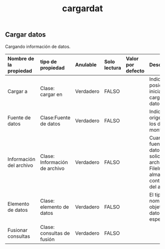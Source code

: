 ﻿---
title: cargardat
second_title: Aspose.Cells Cloud Documen
type: docs
url: /es/specification/model/loaddata/
description: "Aspose.Cells Especificación del modelo de nube: LoadData. Maneje sin esfuerzo Excel y otros documentos de hoja de cálculo con funciones como abrir, generar, editar, dividir, fusionar, comparar y convertir."
kwords: Excel, Office, Hoja de cálculo, Nube REST API, LoadData
weight: 50
---
## **Cargar datos**

 Cargando información de datos.

| Nombre de la propiedad| tipo de propiedad| Anulable| Solo lectura| Valor por defecto| Descripción|
|:- |:- |:- |:- |:- |:- |
| Cargar a| Clase: cargar en| Verdadero| FALSO|| Indica la posición inicial para cargar datos.|
| Fuente de datos| Clase:Fuente de datos| Verdadero| FALSO|| Indica el origen de los datos de montaje.|
| Información del archivo| Clase: Información de archivo| Verdadero| FALSO|| Cuando la fuente de datos solicita archivos, FileInfo almacena el contenido del archivo.|
| Elemento de datos| Clase: elemento de datos| Verdadero| FALSO|| El tipo y nombre del objeto de datos específico.|
| Fusionar consultas| Clase: consultas de fusión| Verdadero| FALSO|||


